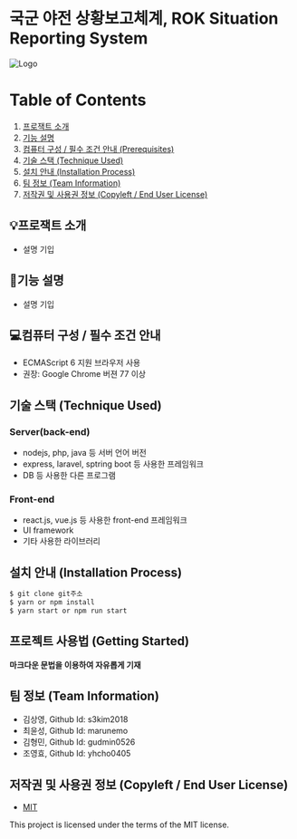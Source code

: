# 국군 야전 상황보고체계, ROK Situation Reporting System
![Logo](https://logosbynick.com/wp-content/uploads/2018/03/final-logo-example.png)

# Table of Contents
1. [프로잭트 소개](#💡프로잭트-소개	)
2. [기능 설명](#📖기능-설명)
3. [컴퓨터 구성 / 필수 조건 안내 (Prerequisites)](#requirements)
4. [기술 스택 (Technique Used) ](#techniques)
5. [설치 안내 (Installation Process) ](#installation)
6. [팀 정보 (Team Information) ](#team)
7. [저작권 및 사용권 정보 (Copyleft / End User License) ](#copyright)


## 💡프로잭트 소개
 - 설명 기입 

## 📖기능 설명
 - 설명 기입

<a id = "requirements"></a>
## 💻컴퓨터 구성 / 필수 조건 안내
* ECMAScript 6 지원 브라우저 사용
* 권장: Google Chrome 버젼 77 이상

<a id = "techniques"></a>
## 기술 스택 (Technique Used) 

### Server(back-end)
 -  nodejs, php, java 등 서버 언어 버전 
 - express, laravel, sptring boot 등 사용한 프레임워크 
 - DB 등 사용한 다른 프로그램 
 
### Front-end
 -  react.js, vue.js 등 사용한 front-end 프레임워크 
 -  UI framework
 - 기타 사용한 라이브러리

<a id = "installation"></a>
## 설치 안내 (Installation Process)
```bash
$ git clone git주소
$ yarn or npm install
$ yarn start or npm run start
```

## 프로젝트 사용법 (Getting Started)
**마크다운 문법을 이용하여 자유롭게 기재**

 <a id = "team"></a>
## 팀 정보 (Team Information)
- 김상영, Github Id: s3kim2018
- 최윤성, Github Id: marunemo
- 김형민, Github Id: gudmin0526
- 조영효, Github Id: yhcho0405

<a id = "copyright"></a>
## 저작권 및 사용권 정보 (Copyleft / End User License)
 * [MIT](https://github.com/osam2020-WEB/Sample-ProjectName-TeamName/blob/master/license.md)

This project is licensed under the terms of the MIT license.
